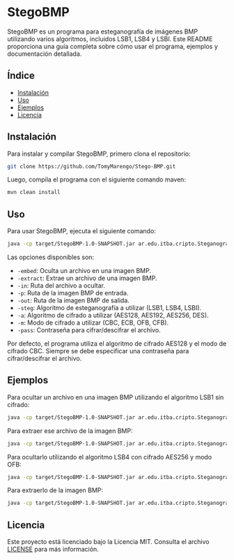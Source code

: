 # StegoBMP

StegoBMP es un programa para esteganografía de imágenes BMP utilizando varios algoritmos, incluidos LSB1, LSB4 y LSBI. Este README proporciona una guía completa sobre cómo usar el programa, ejemplos y documentación detallada.

## Índice

- [Instalación](#instalación)
- [Uso](#uso)
- [Ejemplos](#ejemplos)
- [Licencia](#licencia)

## Instalación

Para instalar y compilar StegoBMP, primero clona el repositorio:

```bash
git clone https://github.com/TomyMarengo/Stego-BMP.git
```

Luego, compila el programa con el siguiente comando maven:

```bash
mvn clean install
```

## Uso

Para usar StegoBMP, ejecuta el siguiente comando:

```bash
java -cp target/StegoBMP-1.0-SNAPSHOT.jar ar.edu.itba.cripto.Steganography #[opciones]
```

Las opciones disponibles son:

- `-embed`: Oculta un archivo en una imagen BMP.
- `-extract`: Extrae un archivo de una imagen BMP.
- `-in`: Ruta del archivo a ocultar.
- `-p`: Ruta de la imagen BMP de entrada.
- `-out`: Ruta de la imagen BMP de salida.
- `-steg`: Algoritmo de esteganografía a utilizar (LSB1, LSB4, LSBI).
- `-a`: Algoritmo de cifrado a utilizar (AES128, AES192, AES256, DES).
- `-m`: Modo de cifrado a utilizar (CBC, ECB, OFB, CFB).
- `-pass`: Contraseña para cifrar/descifrar el archivo.

Por defecto, el programa utiliza el algoritmo de cifrado AES128 y el modo de cifrado CBC. 
Siempre se debe especificar una contraseña para cifrar/descifrar el archivo.

## Ejemplos

Para ocultar un archivo en una imagen BMP utilizando el algoritmo LSB1 sin cifrado:

```bash
java -cp target/StegoBMP-1.0-SNAPSHOT.jar ar.edu.itba.cripto.Steganography -embed -in ./src/main/resources/messages/hello.txt -p ./src/main/resources/covers/tricolor.bmp -out imagen_con_texto.bmp -steg LSB1
```

Para extraer ese archivo de la imagen BMP:

```bash
java -cp target/StegoBMP-1.0-SNAPSHOT.jar ar.edu.itba.cripto.Steganography -extract -p imagen_con_texto.bmp -out mensaje_extraido -steg LSB1
```

Para ocultarlo utilizando el algoritmo LSB4 con cifrado AES256 y modo OFB:

```bash
java -cp target/StegoBMP-1.0-SNAPSHOT.jar ar.edu.itba.cripto.Steganography -embed -in ./src/main/resources/messages/hello.txt -p ./src/main/resources/covers/tricolor.bmp -out imagen_con_texto_cifrado.bmp -steg LSB4 -a aes256 -m ofb -pass secreto
```

Para extraerlo de la imagen BMP:

```bash
java -cp target/StegoBMP-1.0-SNAPSHOT.jar ar.edu.itba.cripto.Steganography -extract -p imagen_con_texto_cifrado.bmp -out mensaje_descifrado_extraido -steg LSB4 -a aes256 -m ofb -pass secreto
```

## Licencia

Este proyecto está licenciado bajo la Licencia MIT. Consulta el archivo [LICENSE](LICENSE) para más información.

